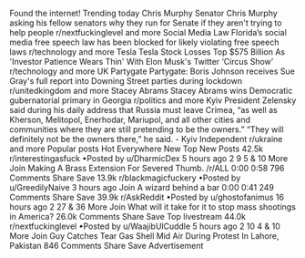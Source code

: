 Found the internet!
Trending today
Chris Murphy
Senator Chris Murphy asking his fellow senators why they run for Senate if they aren't trying to help people
r/nextfuckinglevel and more
Social Media Law
Florida’s social media free speech law has been blocked for likely violating free speech laws
r/technology and more
Tesla
Tesla Stock Losses Top $575 Billion As 'Investor Patience Wears Thin' With Elon Musk's Twitter ‘Circus Show’
r/technology and more
UK Partygate
Partygate: Boris Johnson receives Sue Gray's full report into Downing Street parties during lockdown
r/unitedkingdom and more
Stacey Abrams
Stacey Abrams wins Democratic gubernatorial primary in Georgia
r/politics and more
Kyiv
President Zelensky said during his daily address that Russia must leave Crimea, “as well as Kherson, Melitopol, Enerhodar, Mariupol, and all other cities and communities where they are still pretending to be the owners.” “They will definitely not be the owners there,” he said. - Kyiv Independent
r/ukraine and more
Popular posts
Hot
Everywhere
New
Top
New Posts
42.5k
r/interestingasfuck
•Posted by
u/DharmicDex
5 hours ago
2
9
5
& 10 More
Join
Making A Brass Extension For Severed Thumb.
/r/ALL
0:00
0:58
796 Comments
Share
Save
13.9k
r/blackmagicfuckery
•Posted by
u/GreedilyNaive
3 hours ago
Join
A wizard behind a bar
0:00
0:41
249 Comments
Share
Save
39.9k
r/AskReddit
•Posted by
u/ghostofanimus
16 hours ago
2
27
& 36 More
Join
What will it take for it to stop mass shootings in America?
26.0k Comments
Share
Save
Top livestream
44.0k
r/nextfuckinglevel
•Posted by
u/WaajibUlCuddle
5 hours ago
2
10
4
& 10 More
Join
Guy Catches Tear Gas Shell Mid Air During Protest In Lahore, Pakistan
846 Comments
Share
Save
Advertisement